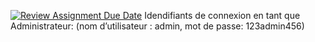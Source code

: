 [![Review Assignment Due Date](https://classroom.github.com/assets/deadline-readme-button-24ddc0f5d75046c5622901739e7c5dd533143b0c8e959d652212380cedb1ea36.svg)](https://classroom.github.com/a/_keOyI8T)
Idendifiants de connexion en tant que Administrateur: (nom d’utilisateur : admin, mot de passe: 123admin456)
